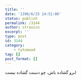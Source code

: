 ```yaml
---
title: ''
date: '1396/6/25 14:51:00'
status: publish
permalink: /3144
author: straxico
excerpt: ''
type: post
id: 3144
category:
    - tytomood
tag: []
post_format: []
---
```

ابرو گشاده باش، چو دستت گشاده نیست